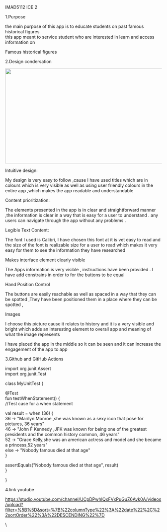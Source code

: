 IMAD5112 ICE 2

1.Purpose

the main purpose of this app is to educate students on past famous
historical figures  
this app meant to service student who are interested in learn and access
information on

Famous historical figures

2.Design condersation

<img src="media/image1.png" style="width:6.26806in;height:3.19236in" />

Intuitive design:

My design is very easy to follow ,cause I have used titles which are in
colours which is very visible as well as using user friendly colours in
the entire app ,which makes the app readable and understandable

Content prioritization:

The elements presented in the app is in clear and straightforward manner
,the information is clear in a way that is easy for a user to understand
. any users can navigate through the app without any problems .

Legible Text Content:

The font I used is Calibri, I have chosen this font at it is vet easy to
read and the size of the font is realizable size for a user to read
which makes it very easy for them to see the information they have
researched

Makes interface element clearly visible

The Apps information is very visible , instructions have been provided .
I have add constrains in order to for the buttons to be equal

Hand Position Control

The buttons are easily reachable as well as spaced in a way that they
can be spotted ,They have been positioned them in a place where they can
be spotted ,

Images

I choose this picture cause it relates to history and it is a very
visible and bright which adds an interesting element to overall app and
meaning of what the image represents

I have placed the app in the middle so it can be seen and it can
increase the engagement of the app to app

3.Github and GitHub Actions

import org.junit.Assert  
import org.junit.Test  
  
  
class MyUnitTest {  
  
@Test  
fun testWhenStatement() {  
//Test case for a when statement  
  
val result = when (36) {  
36 -> "Marilyn Monroe ,she was known as a sexy icon that pose for
pictures, 36 years"  
46 -> "John F Kennedy ,JFK was known for being one of the greatest
presidents and the common history common, 46 years"  
52 -> "Grace Kelly,she was an american actress and model and she became
a princess,52 years"  
else -> "Nobody famous died at that age"  
}  
  
  
assertEquals("Nobody famous died at that age", result)  
}  
  
  
}

4.link youtube

<https://studio.youtube.com/channel/UCpDPwhIQxFVxPuGuZ6Avk0A/videos/upload?filter=%5B%5D&sort=%7B%22columnType%22%3A%22date%22%2C%22sortOrder%22%3A%22DESCENDING%22%7D>


  
  \
